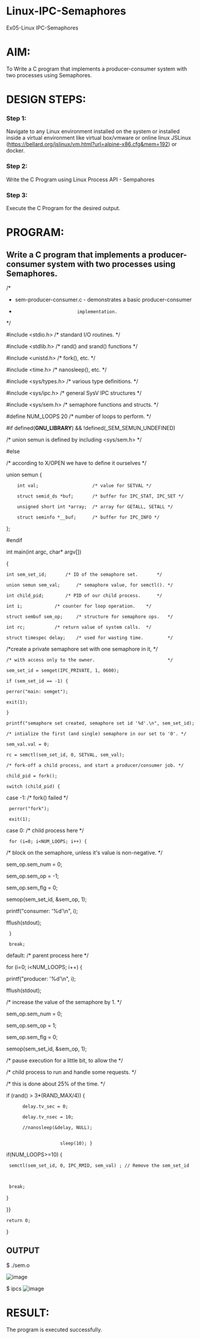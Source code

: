 # Linux-IPC-Semaphores
Ex05-Linux IPC-Semaphores

# AIM:
To Write a C program that implements a producer-consumer system with two processes using Semaphores.

# DESIGN STEPS:

### Step 1:

Navigate to any Linux environment installed on the system or installed inside a virtual environment like virtual box/vmware or online linux JSLinux (https://bellard.org/jslinux/vm.html?url=alpine-x86.cfg&mem=192) or docker.

### Step 2:

Write the C Program using Linux Process API - Sempahores

### Step 3:

Execute the C Program for the desired output. 

# PROGRAM:

## Write a C program that implements a producer-consumer system with two processes using Semaphores.

/*
 
 * sem-producer-consumer.c  - demonstrates a basic producer-consumer
 
 *                            implementation.
 
 */

#include <stdio.h>	 /* standard I/O routines.              */

#include <stdlib.h>      /* rand() and srand() functions        */

#include <unistd.h>	 /* fork(), etc.                        */

#include <time.h>	 /* nanosleep(), etc.                   */

#include <sys/types.h>   /* various type definitions.           */

#include <sys/ipc.h>     /* general SysV IPC structures         */

#include <sys/sem.h>	 /* semaphore functions and structs.    */

#define NUM_LOOPS	20	 /* number of loops to perform. */

#if defined(__GNU_LIBRARY__) && !defined(_SEM_SEMUN_UNDEFINED)

/* union semun is defined by including <sys/sem.h> */

#else

/* according to X/OPEN we have to define it ourselves */

union semun {

        int val;                    /* value for SETVAL */
        
        struct semid_ds *buf;       /* buffer for IPC_STAT, IPC_SET */
        
        unsigned short int *array;  /* array for GETALL, SETALL */
        
        struct seminfo *__buf;      /* buffer for IPC_INFO */

};

#endif

int main(int argc, char* argv[])

{
    
    int sem_set_id;	      /* ID of the semaphore set.       */
    
    union semun sem_val;      /* semaphore value, for semctl(). */
    
    int child_pid;	      /* PID of our child process.      */
    
    int i;		      /* counter for loop operation.    */
    
    struct sembuf sem_op;     /* structure for semaphore ops.   */
    
    int rc;		      /* return value of system calls.  */
    
    struct timespec delay;    /* used for wasting time.         */
	
 /*create a private semaphore set with one semaphore in it, */
 
    /* with access only to the owner.                           */
    
    sem_set_id = semget(IPC_PRIVATE, 1, 0600);
    
    if (sem_set_id == -1) {
	  
    perror("main: semget");
	  
    exit(1);
    
    }
    
    printf("semaphore set created, semaphore set id '%d'.\n", sem_set_id);
    
    /* intialize the first (and single) semaphore in our set to '0'. */
    
    sem_val.val = 0;
    
    rc = semctl(sem_set_id, 0, SETVAL, sem_val);
    
    /* fork-off a child process, and start a producer/consumer job. */
    
    child_pid = fork();
    
    switch (child_pid) {
	  
   case -1:	/* fork() failed */
	 
     perror("fork");
	   
     exit(1);
	 
  case 0:		/* child process here */
	
     for (i=0; i<NUM_LOOPS; i++) {
		
  /* block on the semaphore, unless it's value is non-negative. */
	
  sem_op.sem_num = 0;
		
  sem_op.sem_op = -1;
	
  sem_op.sem_flg = 0;
	
  semop(sem_set_id, &sem_op, 1);
	
  printf("consumer: '%d'\n", i);
	
  fflush(stdout);
	
     }
	   
     break;
		
  default:	/* parent process here */
		
   for (i=0; i<NUM_LOOPS; i++) {
		
   printf("producer: '%d'\n", i);
		
   fflush(stdout);
		
   /* increase the value of the semaphore by 1. */
		
   sem_op.sem_num = 0;
	
 sem_op.sem_op = 1;
	
   sem_op.sem_flg = 0;
		
   semop(sem_set_id, &sem_op, 1);
		
 
  /* pause execution for a little bit, to allow the */
	
  /* child process to run and handle some requests. */
	
  /* this is done about 25% of the time.            */
	
  if (rand() > 3*(RAND_MAX/4)) {
	
          delay.tv_sec = 0;
	    	  
          delay.tv_nsec = 10;
	    	  
          //nanosleep(&delay, NULL);
		      
                        
                        sleep(10); }
			

if(NUM_LOOPS>=10)    {

     semctl(sem_set_id, 0, IPC_RMID, sem_val) ; // Remove the sem_set_id

     
	   
     break;

		
  }
	
 }}

    
    return 0;

}


## OUTPUT
$ ./sem.o 

![image](https://github.com/sanjeevrajshanmugam/Linux-IPC-Semaphores/assets/151383137/d822917e-1f48-454c-a543-6b93bdc80448)


$ ipcs
![image](https://github.com/sanjeevrajshanmugam/Linux-IPC-Semaphores/assets/151383137/a8ff7f12-7d8f-4162-82a2-096de8bba9d9)





# RESULT:
The program is executed successfully.
